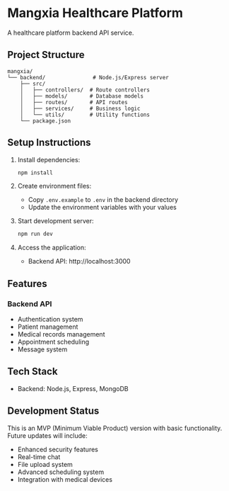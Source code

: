 # Mangxia Healthcare Platform

A healthcare platform backend API service.

## Project Structure

```
mangxia/
└── backend/               # Node.js/Express server
    ├── src/
    │   ├── controllers/  # Route controllers
    │   ├── models/       # Database models
    │   ├── routes/       # API routes
    │   ├── services/     # Business logic
    │   └── utils/        # Utility functions
    └── package.json
```

## Setup Instructions

1. Install dependencies:
   ```bash
   npm install
   ```

2. Create environment files:
   - Copy `.env.example` to `.env` in the backend directory
   - Update the environment variables with your values

3. Start development server:
   ```bash
   npm run dev
   ```

4. Access the application:
   - Backend API: http://localhost:3000

## Features

### Backend API
- Authentication system
- Patient management
- Medical records management
- Appointment scheduling
- Message system

## Tech Stack

- Backend: Node.js, Express, MongoDB

## Development Status

This is an MVP (Minimum Viable Product) version with basic functionality. Future updates will include:
- Enhanced security features
- Real-time chat
- File upload system
- Advanced scheduling system
- Integration with medical devices